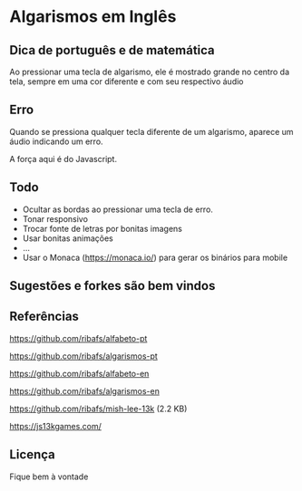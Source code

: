 # Algarismos em Inglês

## Dica de português e de matemática

Ao pressionar uma tecla de algarismo, ele é mostrado grande no centro da tela, sempre em uma cor diferente e com seu respectivo áudio

## Erro

Quando se pressiona qualquer tecla diferente de um algarismo, aparece um áudio indicando um erro.

A força aqui é do Javascript.

## Todo

- Ocultar as bordas ao pressionar uma tecla de erro.
- Tonar responsivo
- Trocar fonte de letras por bonitas imagens
- Usar bonitas animações
- ...
- Usar o Monaca (https://monaca.io/) para gerar os binários para mobile

## Sugestões e forkes são bem vindos

## Referências

https://github.com/ribafs/alfabeto-pt

https://github.com/ribafs/algarismos-pt

https://github.com/ribafs/alfabeto-en

https://github.com/ribafs/algarismos-en

https://github.com/ribafs/mish-lee-13k (2.2 KB)

https://js13kgames.com/

## Licença

Fique bem à vontade
